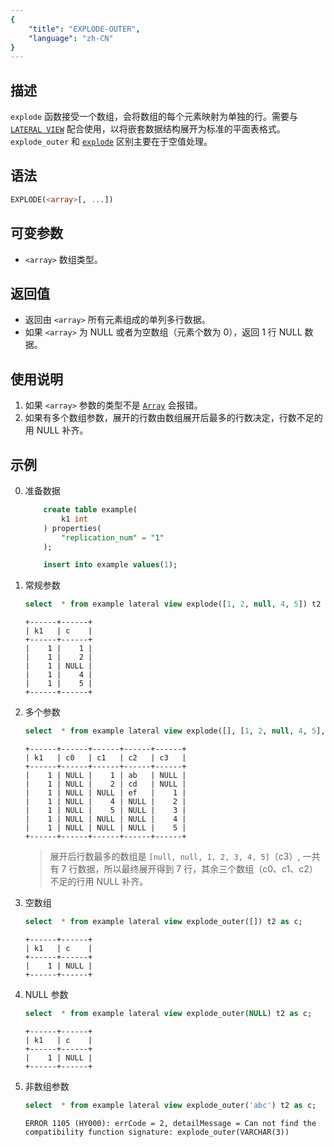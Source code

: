 ```yaml
---
{
    "title": "EXPLODE-OUTER",
    "language": "zh-CN"
}
---
```


## 描述
`explode` 函数接受一个数组，会将数组的每个元素映射为单独的行。需要与 [`LATERAL VIEW`](../../../query-data/lateral-view.md) 配合使用，以将嵌套数据结构展开为标准的平面表格式。 `explode_outer` 和 [`explode`](./explode.md) 区别主要在于空值处理。

## 语法
```sql
EXPLODE(<array>[, ...])
```

## 可变参数
- `<array>` 数组类型。

## 返回值
- 返回由 `<array>` 所有元素组成的单列多行数据。
- 如果 `<array>` 为 NULL 或者为空数组（元素个数为 0），返回 1 行 NULL 数据。

## 使用说明
1. 如果 `<array>` 参数的类型不是 [`Array`](../../basic-element/sql-data-types/semi-structured/ARRAY.md) 会报错。
2. 如果有多个数组参数，展开的行数由数组展开后最多的行数决定，行数不足的用 NULL 补齐。

## 示例
0. 准备数据
    ```sql
        create table example(
            k1 int
        ) properties(
            "replication_num" = "1"
        );

        insert into example values(1);
    ```
1. 常规参数
    ```sql
    select  * from example lateral view explode([1, 2, null, 4, 5]) t2 as c;
    ```
    ```text
    +------+------+
    | k1   | c    |
    +------+------+
    |    1 |    1 |
    |    1 |    2 |
    |    1 | NULL |
    |    1 |    4 |
    |    1 |    5 |
    +------+------+
    ```
2. 多个参数
    ```sql
    select  * from example lateral view explode([], [1, 2, null, 4, 5], ["ab", "cd", "ef"], [null, null, 1, 2, 3, 4, 5]) t2 as c0, c1, c2, c3;
    ```
    ```text
    +------+------+------+------+------+
    | k1   | c0   | c1   | c2   | c3   |
    +------+------+------+------+------+
    |    1 | NULL |    1 | ab   | NULL |
    |    1 | NULL |    2 | cd   | NULL |
    |    1 | NULL | NULL | ef   |    1 |
    |    1 | NULL |    4 | NULL |    2 |
    |    1 | NULL |    5 | NULL |    3 |
    |    1 | NULL | NULL | NULL |    4 |
    |    1 | NULL | NULL | NULL |    5 |
    +------+------+------+------+------+
    ```
    > 展开后行数最多的数组是 `[null, null, 1, 2, 3, 4, 5]`（c3）, 一共有 7 行数据，所以最终展开得到 7 行，其余三个数组（c0、c1、c2）不足的行用 NULL 补齐。
3. 空数组
    ```sql
    select  * from example lateral view explode_outer([]) t2 as c;
    ```
    ```text
    +------+------+
    | k1   | c    |
    +------+------+
    |    1 | NULL |
    +------+------+
    ```
4. NULL 参数
    ```sql
    select  * from example lateral view explode_outer(NULL) t2 as c;
    ```
    ```text
    +------+------+
    | k1   | c    |
    +------+------+
    |    1 | NULL |
    +------+------+
    ```
5. 非数组参数
    ```sql
    select  * from example lateral view explode_outer('abc') t2 as c;
    ```
    ```text
    ERROR 1105 (HY000): errCode = 2, detailMessage = Can not find the compatibility function signature: explode_outer(VARCHAR(3))
    ```